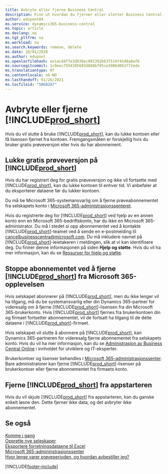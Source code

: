 ```yaml
---
title: Avbryte eller fjerne Business Central
description: Finn ut hvordan du fjerner eller sletter Business Central-opplevelsen hvis du har et prøveversjonsabonnement, eller hvis du har et betalt abonnement.
author: edupont04
ms.service: dynamics365-business-central
ms.topic: article
ms.devlang: na
ms.tgt_pltfrm: na
ms.workload: na
ms.search.keywords: remove, delete
ms.date: 10/01/2020
ms.author: edupont
ms.openlocfilehash: ee1acd4f7e3d036ec091392b637519f45d8a8af6
ms.sourcegitcommit: 1c9eec7554305603d688bf85ce3986d0b1f72ede
ms.translationtype: HT
ms.contentlocale: nb-NO
ms.lasthandoff: 01/26/2021
ms.locfileid: "5068287"
---
```

# <a name="unsubscribe-or-remove-prod_short"></a>Avbryte eller fjerne [!INCLUDE[prod_short](includes/prod_short.md)]

Hvis du vil slutte å bruke [!INCLUDE[prod_short](includes/prod_short.md)], kan du lukke kontoen eller få lisensen fjernet fra kontoen. Fremgangsmåten er forskjellig hvis du bruker gratis prøveversjon eller hvis du har abonnement.  

## <a name="closing-your-free-trial-of-prod_short"></a>Lukke gratis prøveversjon på [!INCLUDE[prod_short](includes/prod_short.md)]

Hvis du har registrert deg for gratis prøveversjon og ikke vil fortsette med [!INCLUDE[prod_short](includes/prod_short.md)], kan du lukke kontoen til enhver tid. Vi anbefaler at du eksporterer dataene før du lukker kontoen. 

Du må be Microsoft 365-systemansvarlig om å fjerne prøveabonnementet fra selskapets konto i [Microsoft 365-administrasjonssenteret](https://admin.microsoft.com/).  

Hvis du registrerte deg for [!INCLUDE[prod_short](includes/prod_short.md)] ved hjelp av en annen konto enn en Microsoft 365-bedriftskonto, har du ikke en Microsoft 365-administrator. Du må i stedet si opp abonnementet ved å kontakte [!INCLUDE[prod_short](includes/prod_short.md)]-teamet ved å sende en e-postmelding til [cancelbusinesscentra@microsoft.com](mailto:cancelbusinesscentra@microsoft.com). Du må inkludere navnet på [!INCLUDE[prod_short](includes/prod_short.md)]-leietakeren i meldingen, slik at vi kan identifisere deg. Du finner denne informasjonen på siden **Hjelp og støtte**. Hvis du vil ha mer informasjon, kan du se [Ressurser for hjelp og støtte](product-help-and-support.md).  

## <a name="unsubscribing-by-removing-prod_short-from-your-microsoft-365-experience"></a>Stoppe abonnementet ved å fjerne [!INCLUDE[prod_short](includes/prod_short.md)] fra Microsoft 365-opplevelsen

Hvis selskapet abonnerer på [!INCLUDE[prod_short](includes/prod_short.md)], men du ikke lenger vil ha tilgang, må du be systemansvarlig eller din Dynamics 365-partner for videresalg om å fjerne [!INCLUDE[prod_short](includes/prod_short.md)]-lisensen fra din Microsoft 365-brukerkonto. Hvis [!INCLUDE[prod_short](includes/prod_short.md)] fjernes fra brukerkontoen din og firmaet fortsetter abonnementet, vil de fortsatt ha tilgang til de delte dataene i [!INCLUDE[prod_short](includes/prod_short.md)]-firmaet.  

Hvis selskapet vil slutte å abonnere på [!INCLUDE[prod_short](includes/prod_short.md)], kan Dynamics 365-partneren for videresalg fjerne abonnementet fra selskapets konto. Hvis du vil ha mer informasjon, kan du se [Administrasjon av Business Central Online](/dynamics365/business-central/dev-itpro/administration/tenant-administration) i innholdet for utviklere og IT-eksperter.  

Brukerkontoer og lisenser behandles i [Microsoft 365-administrasjonssenter](https://admin.microsoft.com/). Bare administratorer kan fjerne [!INCLUDE[prod_short](includes/prod_short.md)]-lisenser på brukerkontoer eller fjerne abonnementet fra firmaets konto.  

## <a name="removing-prod_short-from-your-app-launcher"></a>Fjerne [!INCLUDE[prod_short](includes/prod_short.md)] fra appstarteren
Hvis du vil skjule [!INCLUDE[prod_short](includes/prod_short.md)] fra appstarteren, kan du ganske enkelt løsne den. Dette fjerner ikke data, og det avbryter ikke abonnementet.  

## <a name="see-also"></a>Se også
[Komme i gang](product-get-started.md)  
[Opprette nye seleskaper](about-new-company.md)  
[Eksportere forretningsdataene til Excel](about-export-data.md)  
[Microsoft 365-admininstrasjonssenter](https://admin.microsoft.com/)  
[Hvor lenge varer prøveperioden, og hvordan avbestiller jeg?](https://community.dynamics.com/business/b/financials/archive/2016/11/28/how-long-is-the-trial-period-and-how-do-i-cancel)  


[!INCLUDE[footer-include](includes/footer-banner.md)]